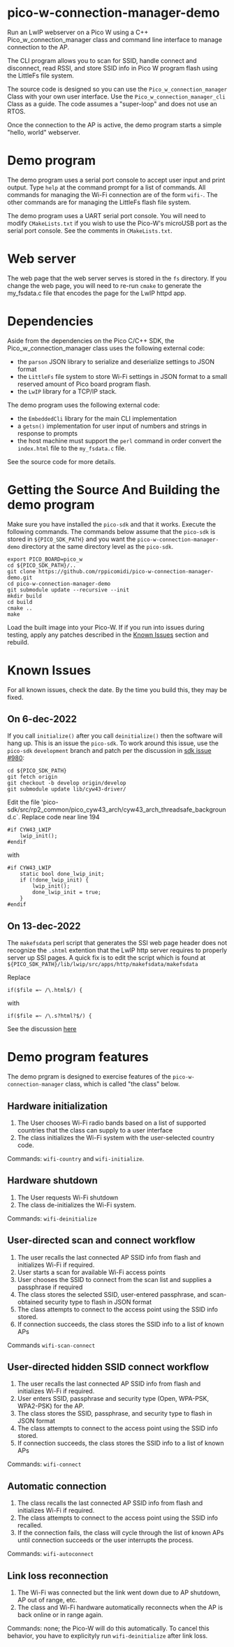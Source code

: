 # pico-w-connection-manager-demo
Run an LwIP webserver on a Pico W using a C++ Pico_w_connection_manager class
and command line interface to manage connection to the AP.

The CLI program allows you to scan for SSID, handle connect and disconnect, read
RSSI, and store SSID info in Pico W program flash using the LittleFs file system.

The source code is designed so you can use the `Pico_w_connection_manager` Class
with your own user interface. Use the `Pico_w_connection_manager_cli` Class
as a guide. The code assumes a "super-loop" and does not use an RTOS.

Once the connection to the AP is active, the demo program starts a simple
"hello, world" webserver.

# Demo program
The demo program uses a serial port console to accept user input and
print output. Type `help` at the command prompt for a list of commands.
All commands for managing the Wi-Fi connection are of the form `wifi-`.
The other commands are for managing the LittleFs flash file system.

The demo program uses a UART serial port console. You will need to modify
`CMakeLists.txt` if you wish to use the Pico-W's microUSB port as the
serial port console. See the comments in `CMakeLists.txt`.

# Web server
The web page that the web server serves is stored in the `fs` directory. If you change
the web page, you will need to re-run `cmake` to generate the my_fsdata.c file that
encodes the page for the LwIP httpd app.

# Dependencies
Aside from the dependencies on the Pico C/C++ SDK, the Pico_w_connection_manager class
uses the following external code:

- the `parson` JSON library to serialize and deserialize settings to JSON format
- the `LittleFs` file system to store Wi-Fi settings in JSON format to
a small reserved amount of Pico board program flash.
- the `LwIP` library for a TCP/IP stack.

The demo program uses the following external code:
- the `EmbeddedCli` library for the main CLI implementation
- a `getsn()` implementation for user input of numbers and strings in response to prompts
- the host machine must support the `perl` command in order convert the `index.html`
file to the `my_fsdata.c` file.

See the source code for more details.

# Getting the Source And Building the demo program
Make sure you have installed the `pico-sdk` and that it works.
Execute the following commands. The commands below assume that
the `pico-sdk` is stored in `${PICO_SDK_PATH}` and you want
the `pico-w-connection-manager-demo` directory at the same
directory level as the `pico-sdk`.

```
export PICO_BOARD=pico_w
cd ${PICO_SDK_PATH}/..
git clone https://github.com/rppicomidi/pico-w-connection-manager-demo.git
cd pico-w-connection-manager-demo
git submodule update --recursive --init
mkdir build
cd build
cmake ..
make
```

Load the built image into your Pico-W. If if you run into issues during testing, apply any patches described in the [Known Issues](#known-issues) section and rebuild.

# Known Issues
For all known issues, check the date. By the time you build this, they
may be fixed.
## On 6-dec-2022
If you call `initialize()` after you call `deinitialize()` then the software will hang up.
This is an issue the `pico-sdk`. To work around this issue, use the
`pico-sdk` `development` branch and patch per the discussion in [sdk issue #980](https://github.com/raspberrypi/pico-sdk/issues/980):

```
cd ${PICO_SDK_PATH}
git fetch origin
git checkout -b develop origin/develop
git submodule update lib/cyw43-driver/
```

Edit the file 'pico-sdk/src/rp2_common/pico_cyw43_arch/cyw43_arch_threadsafe_background.c`. 
Replace code near line 194

```
#if CYW43_LWIP
    lwip_init();
#endif
```

with

```
#if CYW43_LWIP
    static bool done_lwip_init;
    if (!done_lwip_init) {
        lwip_init();
        done_lwip_init = true;
    }
#endif
```

## On 13-dec-2022
The `makefsdata` perl script that generates the SSI web page header does not recognize
the `.shtml` extention that the LwIP http server requires to properly server up SSI
pages. A quick fix is to edit the script which is found at
`${PICO_SDK_PATH}/lib/lwip/src/apps/http/makefsdata/makefsdata`

Replace

```
if($file =~ /\.html$/) {
```
with

```
if($file =~ /\.s?html?$/) {
```
See the discussion [here](https://github.com/krzmaz/lwip/commit/e15654409d14a238aec5ed4bd5516063938c9345)
# Demo program features
The demo prgram is designed to exercise features of the
`pico-w-connection-manager` class, which is called "the class" below.
## Hardware initialization
1. The User chooses Wi-Fi radio bands based on a list of supported countries that the class can supply to a user interface
2. The class initializes the Wi-Fi system with the user-selected
country code.

Commands: `wifi-country` and `wifi-initialize`.

## Hardware shutdown
1. The User requests Wi-Fi shutdown
2. The class de-initializes the Wi-Fi system.

Commands: `wifi-deinitialize`

## User-directed scan and connect workflow
1. The user recalls the last connected AP SSID info from flash and initializes Wi-Fi if required.
2. User starts a scan for available Wi-Fi access points
3. User chooses the SSID to connect from the scan list and supplies a
passphrase if required
4. The class stores the selected SSID, user-entered passphrase, and
scan-obtained security type to flash in JSON format
5. The class attempts to connect to the access point using the SSID info stored.
6. If connection succeeds, the class stores the SSID info to a list of known APs

Commands `wifi-scan-connect`

## User-directed hidden SSID connect workflow
1. The user recalls the last connected AP SSID info from flash and initializes Wi-Fi if required.
2. User enters SSID, passphrase and security type (Open, WPA-PSK, WPA2-PSK) for the AP.
3. The class stores the SSID, passphrase, and security type to flash in JSON format
4. The class attempts to connect to the access point using the SSID info stored.
5. If connection succeeds, the class stores the SSID info to a list of known APs

Commands: `wifi-connect`
## Automatic connection
1. The class recalls the last connected AP SSID info from flash and initializes Wi-Fi if required.
2. The class attempts to connect to the access point using the SSID
info recalled.
3. If the connection fails, the class will cycle through the list of
known APs until connection succeeds or the user interrupts the process.

Commands: `wifi-autoconnect`

## Link loss reconnection
1. The Wi-Fi was connected but the link went down due to AP shutdown, AP out of range, etc.
2. The class and Wi-Fi hardware automatically reconnects when the AP is back online or in range again.

Commands: none; the Pico-W will do this automatically. To cancel this
behavior, you have to explicityly run `wifi-deinitialize` after link loss.
